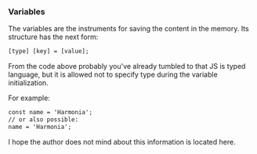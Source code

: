 ### Variables

The variables are the instruments for saving the content in the memory.
Its structure has the next form:

```html
[type] [key] = [value];
```
From the code above probably you've already tumbled to that JS is typed language, 
but it is allowed not to specify type during the variable initialization.

For example:

```html
const name = 'Harmonia';
// or also possible:
name = 'Harmonia';
```

I hope the author does not mind about this information is located here.